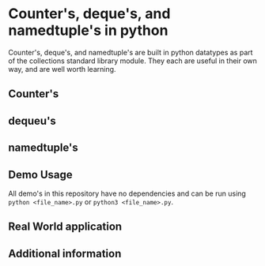 # Counter's, deque's, and namedtuple's in python

Counter's, deque's, and namedtuple's are built in python datatypes as part of the collections standard library module. They each are useful in their own way, and are well worth learning.

## Counter's

## dequeu's

## namedtuple's

## Demo Usage

All demo's in this repository have no dependencies and can be run using ```python <file_name>.py``` or ```python3 <file_name>.py```.

## Real World application

## Additional information
